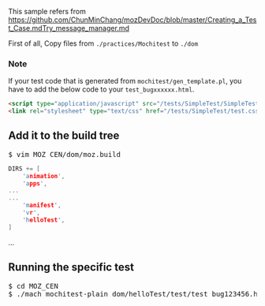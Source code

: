 
This sample refers from https://github.com/ChunMinChang/mozDevDoc/blob/master/Creating_a_Test_Case.mdTry_message_manager.md

First of all, Copy files from ```./practices/Mochitest``` to ```./dom```

### Note
If your test code that is generated from ```mochitest/gen_template.pl```, you have to add the below code to your ```test_bugxxxxxx.html```.
```html
<script type="application/javascript" src="/tests/SimpleTest/SimpleTest.js"></script>
<link rel="stylesheet" type="text/css" href="/tests/SimpleTest/test.css"/>
```

## Add it to the build tree
<pre>
$ vim MOZ_CEN/dom/moz.build
</pre> 

```cpp
DIRS += [
    'animation',
    'apps',
...
...
    'manifest',
    'vr',
    'helloTest',
]
```
...
</pre> 

## Running the specific test

<pre>
$ cd MOZ_CEN
$ ./mach mochitest-plain dom/helloTest/test/test_bug123456.html
</pre>
